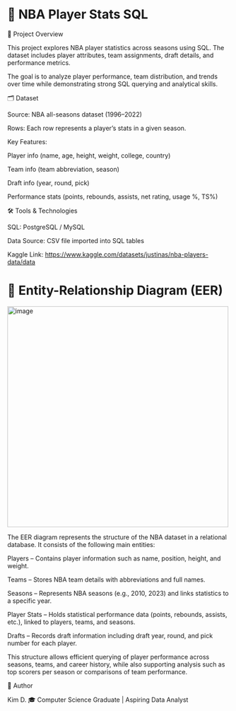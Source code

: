 # 🏀 NBA Player Stats SQL


📌 Project Overview

This project explores NBA player statistics across seasons using SQL. The dataset includes player attributes, team assignments, draft details, and performance metrics.

The goal is to analyze player performance, team distribution, and trends over time while demonstrating strong SQL querying and analytical skills.

🗂️ Dataset

Source: NBA all-seasons dataset (1996–2022)

Rows: Each row represents a player’s stats in a given season.

Key Features:

Player info (name, age, height, weight, college, country)

Team info (team abbreviation, season)

Draft info (year, round, pick)

Performance stats (points, rebounds, assists, net rating, usage %, TS%)

🛠️ Tools & Technologies

SQL: PostgreSQL / MySQL

Data Source: CSV file imported into SQL tables

Kaggle Link: https://www.kaggle.com/datasets/justinas/nba-players-data/data


# 📌 Entity-Relationship Diagram (EER)
<img width="500" height="500" alt="image" src="https://github.com/user-attachments/assets/d4c64245-d0cb-4584-9a71-909ad1b310d9" />

The EER diagram represents the structure of the NBA dataset in a relational database. It consists of the following main entities:

Players – Contains player information such as name, position, height, and weight.

Teams – Stores NBA team details with abbreviations and full names.

Seasons – Represents NBA seasons (e.g., 2010, 2023) and links statistics to a specific year.

Player Stats – Holds statistical performance data (points, rebounds, assists, etc.), linked to players, teams, and seasons.

Drafts – Records draft information including draft year, round, and pick number for each player.

This structure allows efficient querying of player performance across seasons, teams, and career history, while also supporting analysis such as top scorers per season or comparisons of team performance.


👤 Author

Kim D.
🎓 Computer Science Graduate | Aspiring Data Analyst
